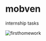 # mobven
internship tasks

![firsthomework](https://github.com/denizsarikas/mobven/assets/75947870/7c850c89-9e3c-4191-8d5a-7f5a8b233093)

